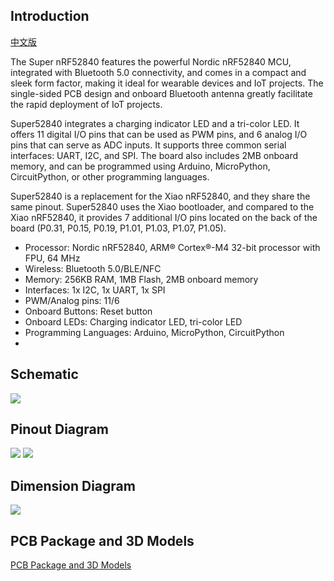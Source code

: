 ## Introduction

[中文版](https://github.com/WMnologo/Super-nRF52840/blob/main/README_CN.md "")

The Super nRF52840 features the powerful Nordic nRF52840 MCU, integrated with Bluetooth 5.0 connectivity, and comes in a compact and sleek form factor, making it ideal for wearable devices and IoT projects. The single-sided PCB design and onboard Bluetooth antenna greatly facilitate the rapid deployment of IoT projects.

Super52840 integrates a charging indicator LED and a tri-color LED. It offers 11 digital I/O pins that can be used as PWM pins, and 6 analog I/O pins that can serve as ADC inputs. It supports three common serial interfaces: UART, I2C, and SPI. The board also includes 2MB onboard memory, and can be programmed using Arduino, MicroPython, CircuitPython, or other programming languages.

Super52840 is a replacement for the Xiao nRF52840, and they share the same pinout. Super52840 uses the Xiao bootloader, and compared to the Xiao nRF52840, it provides 7 additional I/O pins located on the back of the board (P0.31, P0.15, P0.19, P1.01, P1.03, P1.07, P1.05).

- Processor: Nordic nRF52840, ARM® Cortex®-M4 32-bit processor with FPU, 64 MHz
- Wireless: Bluetooth 5.0/BLE/NFC
- Memory: 256KB RAM, 1MB Flash, 2MB onboard memory
 - Interfaces: 1x I2C, 1x UART, 1x SPI
- PWM/Analog pins: 11/6
- Onboard Buttons: Reset button
- Onboard LEDs: Charging indicator LED, tri-color LED
- Programming Languages: Arduino, MicroPython, CircuitPython
- 
## Schematic

<img src="https://github.com/WMnologo/Super52840/blob/main/img/3.png" />

## Pinout Diagram

<img src="https://github.com/WMnologo/Super52840/blob/main/img/1.png" />

<img src="https://github.com/WMnologo/Super52840/blob/main/img/2.png" />

## Dimension Diagram

<img src="https://github.com/WMnologo/Super52840/blob/main/img/4.png" />

## PCB Package and 3D Models

[PCB Package and 3D Models](https://github.com/WMnologo/Super52840/tree/main/hardware "")






